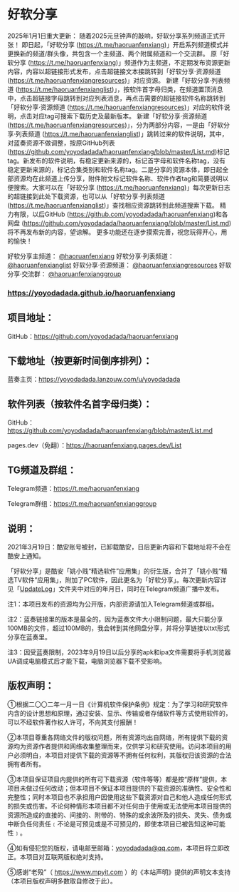 # 好软分享

2025年1月1日重大更新：
随着2025元旦钟声的敲响，好软分享系列频道正式开张！
即日起，「好软分享 (https://t.me/haoruanfenxiang)」开启系列频道模式并更换新的频道/群头像，共包含一个主频道、两个附属频道和一个交流群。
原「好软分享 (https://t.me/haoruanfenxiang)」频道作为主频道，不定期发布资源更新内容，内容以超链接形式发布，点击超链接文本接跳转到「好软分享·资源频道 (https://t.me/haoruanfenxiangresources)」对应资源。
新建「好软分享·列表频道 (https://t.me/haoruanfenxianglist)」，按软件首字母归类，在频道置顶消息中，点击超链接字母跳转到对应列表消息，再点击需要的超链接软件名称跳转到「好软分享·资源频道 (https://t.me/haoruanfenxiangresources)」对应的软件说明，点击对应tag可搜索下载历史及最新版本。
新建「好软分享·资源频道 (https://t.me/haoruanfenxiangresources)」，分为两部分内容，一是由「好软分享·列表频道 (https://t.me/haoruanfenxianglist)」跳转过来的软件说明，其中，对蓝奏资源不做调整，按原GitHub列表 (https://github.com/yoyodadada/haoruanfenxiang/blob/master/List.md)标记tag。新发布的软件说明，有稳定更新来源的，标记首字母和软件名称tag，没有稳定更新来源的，标记合集类别和软件名称tag。二是分享的资源本体，即日起全部资源均在此频道上传分享，附件附文标记软件名称、软件作者tag和简要说明以便搜索。大家可以在「好软分享 (https://t.me/haoruanfenxiang)」每次更新日志的超链接到此处下载资源，也可以从「好软分享·列表频道 (https://t.me/haoruanfenxianglist)」查找相应资源跳转到此频道搜索下载。
精力有限，以后GitHub (https://github.com/yoyodadada/haoruanfenxiang)和各网盘 (https://github.com/yoyodadada/haoruanfenxiang/blob/master/List.md)将不再发布新的内容，望谅解。
更多功能还在逐步摸索完善，祝您玩得开心，用的愉快！

好软分享主频道： [@haoruanfenxiang](https://t.me/haoruanfenxiang)
好软分享·列表频道： [@haoruanfenxianglist](https://t.me/haoruanfenxianglist)
好软分享·资源频道： [@haoruanfenxiangresources](https://t.me/haoruanfenxiangresources)
好软分享·交流群： [@haoruanfenxianggroup](https://t.me/haoruanfenxianggroup)

### https://yoyodadada.github.io/haoruanfenxiang

## 项目地址：

GitHub：https://github.com/yoyodadada/haoruanfenxiang

## 下载地址（按更新时间倒序排列）：

蓝奏主页：https://yoyodadada.lanzouw.com/u/yoyodadada

## 软件列表（按软件名首字母归类）：

GitHub：https://github.com/yoyodadada/haoruanfenxiang/blob/master/List.md

pages.dev（免翻）：https://haoruanfenxiang.pages.dev/List

## TG频道及群组：

Telegram频道：https://t.me/haoruanfenxiang

Telegram群组：https://t.me/haoruanfenxianggroup

## 说明：

2021年3月19日：酷安账号被封，已卸载酷安，日后更新内容和下载地址将不会在酷安上通知。

「好软分享」是酷安「姚小贱“精选软件”应用集」的衍生版，合并了「姚小贱“精选TV软件”应用集」，附加了PC软件，因此更名为「好软分享」。每次更新内容详见「[UpdateLog](https://github.com/yoyodadada/haoruanfenxiang/tree/master/UpdateLog)」文件夹中对应的年月日，同时在Telegram频道广播中发布。

注1：本项目发布的资源均为公开版，内部资源请加入Telegram频道或群组。

注2：蓝奏链接里的版本是最全的，因为蓝奏文件大小限制问题，最大只能分享100MB的文件，超过100MB的，我会转到其他网盘分享，并将分享链接以txt形式分享在蓝奏里。

注3：因受蓝奏限制，2023年9月19日以后分享的apk和ipa文件需要将手机浏览器UA调成电脑模式后才能下载，电脑浏览器下载不受影响。

## 版权声明：

①根据二〇〇二年一月一日《计算机软件保护条例》规定：为了学习和研究软件内含的设计思想和原理，通过安装、显示、传输或者存储软件等方式使用软件的，可以不经软件著作权人许可，不向其支付报酬！

②本项目尊重各网络文件的版权问题，所有资源均出自网络，所有提供下载的资源均为资源作者提供和网络收集整理而来，仅供学习和研究使用。访问本项目的用户必须明白，本项目对提供下载的资源等不拥有任何权利，其版权归该资源的合法拥有者所有。

③本项目保证项目内提供的所有可下载资源（软件等等）都是按“原样”提供，本项目未做过任何改动；但本项目不保证本项目提供的下载资源的准确性、安全性和完整性；同时本项目也不承担用户因使用这些下载资源对自己和他人造成任何形式的损失或伤害。不论何种情形本项目都不对任何由于使用或无法使用本项目提供的资源所造成的直接的、间接的、附带的、特殊的或余波所及的损失、灵失、债务或中断负任何责任﹝不论是可预见或是不可预见的，即使本项目已被告知这种可能性﹞。

④如有侵犯您的版权，请电邮至邮箱：yoyodadada@qq.com，本项目将立即改正。本项目对互联网版权绝对支持。

⑤感谢“老殁”（ https://www.mpyit.com ）的《本站声明》提供的声明文本支持（本项目版权声明多数取自修改于此）。
